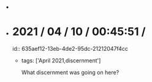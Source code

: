 -
- # 2021 / 04 / 10 / 00:45:51 /
  id:: 635aef12-13eb-4de2-95dc-21212047f4cc
	- tags: ['April 2021,discernment']
	  
	  What discernment was going on here?
	  
	  
	  <!-- Exported from TiddlyWiki at 19:18, 22nd October 2022 -->